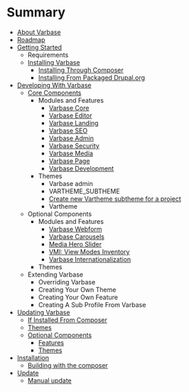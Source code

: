 # Summary

* [About Varbase](README.md)
* [Roadmap](roadmap.md)
* [Getting Started](getting-started.md)
  * Requirements
  * [Installing Varbase](getting-started/installing-varbase.md)
    * [Installing Through Composer](getting-started/installing-varbase/installing-through-composer.md)
    * [Installing From Packaged Drupal.org](getting-started/installing-varbase/installing-from-packaged-drupalorg.md)
* [Developing With Varbase](requirements.md)
  * [Core Components](requirements/core-components.md)
    * Modules and Features
      * [Varbase Core](varbase-core.md)
      * [Varbase Editor](varbase-editor.md)
      * [Varbase Landing](varbase-landing.md)
      * [Varbase SEO](varbase-seo.md)
      * [Varbase Admin](varbase-admin.md)
      * [Varbase Security](varbase-security.md)
      * [Varbase Media](varbase-media.md)
      * [Varbase Page](varbase-page.md)
      * [Varbase Development](varbase-development.md)
    * Themes
      * Varbase admin
      * VARTHEME\_SUBTHEME
      * [Create new Vartheme subtheme for a project](themes/create-new-vartheme-subtheme-for-a-project.md)
      * Vartheme
  * Optional Components
    * Modules and Features
      * [Varbase Webform](varbase-webform.md)
      * [Varbase Carousels](features/varbase-carousels.md)
      * [Media Hero Slider](features/media-hero-slider.md)
      * [VMI: View Modes Inventory](features/view-modes-inventory.md)
      * [Varbase Internationalization](varbase-internationalization.md)
    * Themes
  * Extending Varbase
    * Overriding Varbase
    * Creating Your Own Theme
    * Creating Your Own Feature
    * Creating A Sub Profile From Varbase
* [Updating Varbase](chapter1.md)
  * [If Installed From Composer](features.md)
  * [Themes](themes.md)
  * [Optional Components](extra-components.md)
    * [Features](features.md)
    * [Themes](themes.md)
* [Installation](installation.md)
  * [Building with the composer](building-with-the-composer.md)
* [Update](update.md)
  * [Manual update](manual-update.md)

